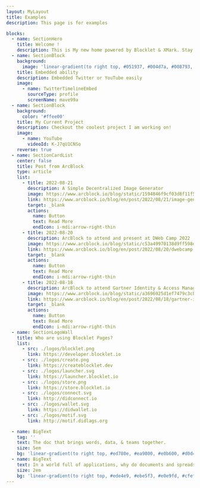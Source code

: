 ```yaml
---
layout: MyLayout
title: Examples
description: This page is for examples

blocks:
  - name: SectionHero
    title: Welcome !
    description: This is My new home powered by Blocklet & XMark. Stay tunned!
  - name: SectionBlock
    background:
      image: 'linear-gradient(to right top, #051937, #004d7a, #008793, #00bf72, #a8eb12)'
    title: Embedded ability
    description: Embedded Twitter or YouTube easily
    image:
      - name: TwitterTimelineEmbed
        sourceType: profile
        screenName: mave99a
  - name: SectionBlock
    background:
      color: '#ffee00'
    title: My Current Project
    description: Checkout the coolest project I am working on!
    image:
      - name: YouTube
        videoId: K-J7qU1CNSo
    reverse: true
  - name: SectionCardList
    center: false
    title: Post from ArcBlock
    type: article
    list:
      - title: 2022-08-21
        description: A Simple Decentralized Image Generator
        image: https://www.arcblock.io/blog/static/1594846f9cf03d8f11f5c9a8b8fdf67f/35ea2/page-home.png
        link: https://www.arcblock.io/blog/en/post/2022/08/21/image-generator
        target: _blank
        actions:
          name: Button
          text: Read More
          endIcon: i-mdi:arrow-right-thin
      - title: 2022-08-20
        description: ArcBlock to attend and present at DWeb Camp 2022
        image: https://www.arcblock.io/blog/static/c53a49970138d9ff598e4ad9e74b3543/3f026/cover.png
        link: https://www.arcblock.io/blog/en/post/2022/08/20/dwebcamp
        target: _blank
        actions:
          name: Button
          text: Read More
          endIcon: i-mdi:arrow-right-thin
      - title: 2022-08-18
        description: ArcBlock to attend Gartner Identity & Access Management Summit in Las Vegas
        image: https://www.arcblock.io/blog/static/a3696925d1ef7479c3cb474f70e77731/11382/cover.jpg
        link: https://www.arcblock.io/blog/en/post/2022/08/18/gartner-iam-summit
        target: _blank
        actions:
          name: Button
          text: Read More
          endIcon: i-mdi:arrow-right-thin
  - name: SectionLogoWall
    title: Who are using Blocklet Pages?
    list:
      - src: ./logos/blocklet.png
        link: https://developer.blocklet.io
      - src: ./logos/create.png
        link: https://createblocklet.dev
      - src: ./logos/launcher.svg
        link: https://launcher.blocklet.io
      - src: ./logos/store.png
        link: https://store.blocklet.io
      - src: ./logos/connect.svg
        link: http://didconnect.io
      - src: ./logos/wallet.svg
        link: https://didwallet.io
      - src: ./logos/motif.svg
        link: http://motif.didlags.org

  - name: BigText
    tag: ''
    text: The doc that brings words, data, & teams together.
    size: 5em
    bg: 'linear-gradient(to right top, #ed780e, #ea9800, #e0b600, #d0d400, #b8f03b)'
  - name: BigText
    text: In a world full of applications, why do documents and spreadsheets still run the world? And why haven’t they been updated in over 50 years? Coda is a new kind of doc that brings words, data, and teams together. It comes with a set of building blocks that anyone can combine to create a doc as powerful as an app.
    size: 2em
    bg: 'linear-gradient(to right top, #ede4e9, #ebe5f3, #e0e9fd, #cfefff, #c1f5fa, #bdf7f5, #bbf9ed, #bdfae4, #b5fbe8, #acfded, #a2fef2, #98fff8)'
---
```

